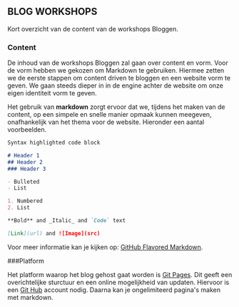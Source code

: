 ## BLOG WORKSHOPS

Kort overzicht van de content van de workshops Bloggen.

### Content

De inhoud van de workshops Bloggen zal gaan over content en vorm. Voor de vorm hebben we gekozen om Markdown te gebruiken. Hiermee zetten we de eerste stappen om content driven te bloggen en een website vorm te geven. We gaan steeds dieper in in de engine achter de website om onze eigen identiteit vorm te geven.

Het gebruik van **markdown** zorgt ervoor dat we, tijdens het maken van de content, op een simpele en snelle manier opmaak kunnen meegeven, onafhankelijk van het thema voor de website. Hieronder een aantal voorbeelden.

```markdown
Syntax highlighted code block

# Header 1
## Header 2
### Header 3

- Bulleted
- List

1. Numbered
2. List

**Bold** and _Italic_ and `Code` text

[Link](url) and ![Image](src)
```

Voor meer informatie kan je kijken op: [GitHub Flavored Markdown](https://guides.github.com/features/mastering-markdown/).

###Platform

Het platform waarop het blog gehost gaat worden is [Git Pages](https://pages.github.com/). Dit geeft een overichtelijke sturctuur en een online mogelijkheid van updaten. Hiervoor is een [Git Hub](https://github.com) account nodig. Daarna kan je ongelimiteerd pagina's maken met markdown.

###
